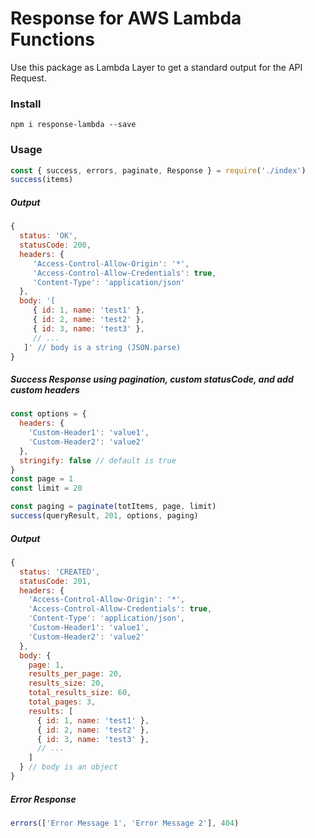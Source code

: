 # Response for AWS Lambda Functions

Use this package as Lambda Layer to get a standard output for the API Request.<br />

### Install

```
npm i response-lambda --save
```

### Usage

```js
const { success, errors, paginate, Response } = require('./index')
success(items)
```

##### Output
```js
{ 
  status: 'OK',
  statusCode: 200,
  headers: { 
     'Access-Control-Allow-Origin': '*',
     'Access-Control-Allow-Credentials': true,
     'Content-Type': 'application/json' 
  },
  body: '[ 
     { id: 1, name: 'test1' },
     { id: 2, name: 'test2' },
     { id: 3, name: 'test3' },
     // ... 
   ]' // body is a string (JSON.parse)
}
```

##### Success Response using pagination, custom statusCode, and add custom headers

```js
const options = {
  headers: {
    'Custom-Header1': 'value1',
    'Custom-Header2': 'value2'
  },
  stringify: false // default is true
}
const page = 1
const limit = 20

const paging = paginate(totItems, page, limit)
success(queryResult, 201, options, paging)

```
##### Output
```js
{ 
  status: 'CREATED',
  statusCode: 201,
  headers: { 
    'Access-Control-Allow-Origin': '*',
    'Access-Control-Allow-Credentials': true,
    'Content-Type': 'application/json',
    'Custom-Header1': 'value1',
    'Custom-Header2': 'value2' 
  },
  body: {
    page: 1,
    results_per_page: 20,
    results_size: 20,
    total_results_size: 60,
    total_pages: 3,
    results: [
      { id: 1, name: 'test1' },
      { id: 2, name: 'test2' },
      { id: 3, name: 'test3' },
      // ... 
    ] 
  } // body is an object
}
```
##### Error Response

```js
errors(['Error Message 1', 'Error Message 2'], 404)
```
